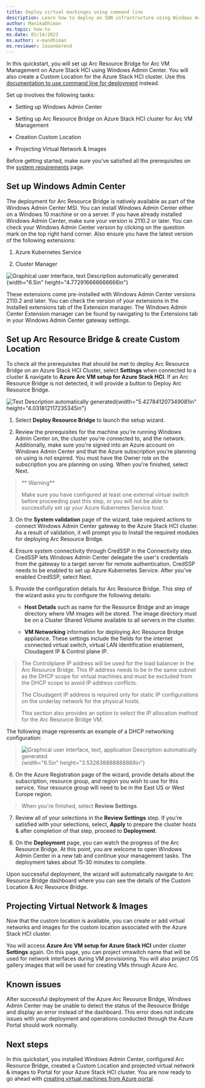 ```yaml
---
title: Deploy virtual machinges using command line
description: Learn how to deploy an SDN infrastructure using Windows Admin Center
author: ManikaDhiman
ms.topic: how-to
ms.date: 02/14/2022
ms.author: v-mandhiman
ms.reviewer: JasonGerend
---
```


In this quickstart, you will set up Arc Resource Bridge for Arc VM
Management on Azure Stack HCI using Windows Admin Center. You will also
create a Custom Location for the Azure Stack HCI cluster. Use this
[documentation to use command line for
deployment](https://docs.microsoft.com/azure-stack/hci/manage/azure-arc-enabled-virtual-machines#install-powershell-modules-and-update-extensions)
instead.

Set up involves the following tasks:

-   Setting up Windows Admin Center

-   Setting up Arc Resource Bridge on Azure Stack HCI cluster for Arc VM
    Management

-   Creation Custom Location

-   Projecting Virtual Network & Images

Before getting started, make sure you\'ve satisfied all the
prerequisites on the [system
requirements](https://docs.microsoft.com/en-us/azure-stack/aks-hci/system-requirements) page.

## Set up Windows Admin Center

The deployment for Arc Resource Bridge is natively available as part of
the Windows Admin Center MSI. You can install Windows Admin Center
either on a Windows 10 machine or on a server. If you have already
installed Windows Admin Center, make sure your version is 2110.2 or
later. You can check your Windows Admin Center version by clicking on
the question mark on the top right hand corner. Also ensure you have the
latest version of the following extensions:

1.  Azure Kubernetes Service

2.  Cluster Manager

![Graphical user interface, text Description automatically
generated](./media//media/image1.png){width="6.5in"
height="4.772916666666666in"}

These extensions come pre-installed with Windows Admin Center versions
2110.2 and later. You can check the version of your extensions in the
Installed extensions tab of the Extension manager. The Windows Admin
Center Extension manager can be found by navigating to the Extensions
tab in your Windows Admin Center gateway settings.

## Set up Arc Resource Bridge & create Custom Location

To check all the prerequisites that should be met to deploy Arc Resource
Bridge on an Azure Stack HCI Cluster, select **Settings** when connected
to a cluster & navigate to **Azure Arc VM setup for Azure Stack HCI**.
If an Arc Resource Bridge is not detected, it will provide a button to
Deploy Arc Resource Bridge.

![Text Description automatically
generated](./media//media/image2.png){width="5.427841207349081in"
height="4.031812117235345in"}

1.  Select **Deploy Resource Bridge** to launch the setup wizard.

2.  Review the prerequisites for the machine you\'re running Windows
    Admin Center on, the cluster you\'re connected to, and the network.
    Additionally, make sure you\'re signed into an Azure account on
    Windows Admin Center and that the Azure subscription you\'re
    planning on using is not expired. You must have the Owner role on
    the subscription you are planning on using. When you\'re finished,
    select Next.

> ** Warning**
>
> Make sure you have configured at least one external virtual switch
> before proceeding past this step, or you will not be able to
> successfully set up your Azure Kubernetes Service host.

3.  On the **System validation** page of the wizard, take required
    actions to connect Windows Admin Center gateway to the Azure Stack
    HCI cluster. As a result of validation, it will prompt you to
    Install the required modules for deploying Arc Resource Bridge.

4.  Ensure system connectivity through CredSSP in the Connectivity step.
    CredSSP lets Windows Admin Center delegate the user\'s credentials
    from the gateway to a target server for remote authentication.
    CredSSP needs to be enabled to set up Azure Kubernetes Service.
    After you\'ve enabled CredSSP, select Next.

5.  Provide the configuration details for Arc Resource Bridge. This step
    of the wizard asks you to configure the following details:

    -   **Host Details** such as name for the Resource Bridge and an
        image directory where VM images will be stored. The image
        directory must be on a Cluster Shared Volume available to all
        servers in the cluster.

    -   **VM Networking** information for deploying Arc Resource Bridge
        appliance. These settings include the fields for the internet
        connected virtual switch, virtual LAN identification enablement,
        Cloudagent IP & Control plane IP.

> The Controlplane IP address will be used for the load balancer in the
> Arc Resource Bridge. This IP address needs to be in the same subnet as
> the DHCP scope for virtual machines and must be excluded from the DHCP
> scope to avoid IP address conflicts.
>
> The Cloudagent IP address is required only for static IP
> configurations on the underlay network for the physical hosts.
>
> This section also provides an option to select the IP allocation
> method for the Arc Resource Bridge VM.

The following image represents an example of a DHCP networking
configuration:

> ![Graphical user interface, text, application Description
> automatically generated](./media//media/image3.png){width="6.5in"
> height="3.532638888888889in"}

6.  On the Azure Registration page of the wizard, provide details about
    the subscription, resource group, and region you wish to use for
    this service. Your resource group will need to be in the East US or
    West Europe region.

> When you\'re finished, select **Review Settings**.

7.  Review all of your selections in the **Review Settings** step. If
    you\'re satisfied with your selections, select, **Apply** to prepare
    the cluster hosts & after completion of that step, proceed to
    **Deployment**.

8.  On the **Deployment** page, you can watch the progress of the Arc
    Resource Bridge. At this point, you are welcome to open Windows
    Admin Center in a new tab and continue your management tasks. The
    deployment takes about 15-30 minutes to complete.

Upon successful deployment, the wizard will automatically navigate to
Arc Resource Bridge dashboard where you can see the details of the
Custom Location & Arc Resource Bridge.

## Projecting Virtual Network & Images

Now that the custom location is available, you can create or add virtual
networks and images for the custom location associated with the Azure
Stack HCI cluster.

You will access **Azure Arc VM setup for Azure Stack HCI** under cluster
**Settings** again. On this page, you can project vmswitch name that
will be used for network interfaces during VM provisioning. You will
also project OS gallery images that will be used for creating VMs
through Azure Arc.

## Known issues

After successful deployment of the Azure Arc Resource Bridge, Windows
Admin Center may be unable to detect the status of the Resource Bridge
and display an error instead of the dashboard. This error does not
indicate issues with your deployment and operations conducted through
the Azure Portal should work normally.

## Next steps

In this quickstart, you installed Windows Admin Center, configured Arc
Resource Bridge, created a Custom Location and projected virtual network
& images to Portal for your Azure Stack HCI cluster. You are now ready
to go ahead with [creating virtual machines from Azure
portal](https://docs.microsoft.com/azure-stack/hci/manage/azure-arc-enabled-virtual-machines#view-your-cluster-in-azure-portal--manage-virtual-machines).
